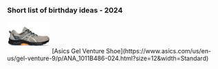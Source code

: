 ### Short list of birthday ideas - 2024

<img src="./images/GelVentureShoe.webp" alt="Asics Gel Venture Shoe" width="100"/>
[Asics Gel Venture Shoe](https://www.asics.com/us/en-us/gel-venture-9/p/ANA_1011B486-024.html?size=12&width=Standard)
